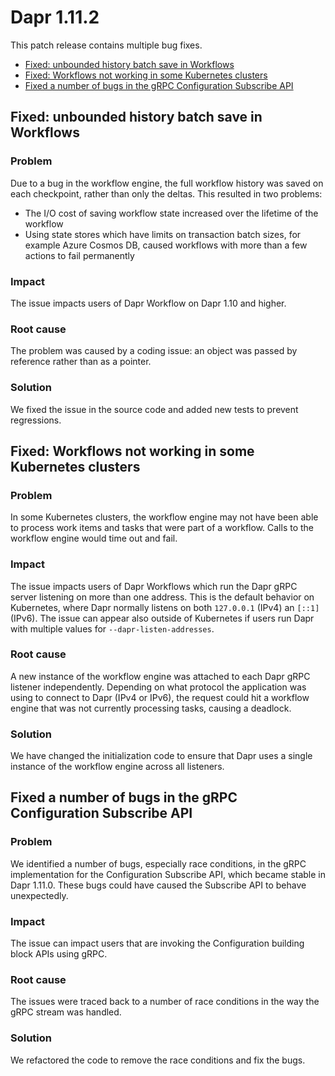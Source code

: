 # Dapr 1.11.2

This patch release contains multiple bug fixes.

  - [Fixed: unbounded history batch save in Workflows](#fixed-unbounded-history-batch-save-in-workflows)
  - [Fixed: Workflows not working in some Kubernetes clusters](#fixed-workflows-not-working-in-some-kubernetes-clusters)
  - [Fixed a number of bugs in the gRPC Configuration Subscribe API](#fixed-a-number-of-bugs-in-the-grpc-configuration-subscribe-api)

## Fixed: unbounded history batch save in Workflows

### Problem

Due to a bug in the workflow engine, the full workflow history was saved on each checkpoint, rather than only the deltas. This resulted in two problems:

- The I/O cost of saving workflow state increased over the lifetime of the workflow
- Using state stores which have limits on transaction batch sizes, for example Azure Cosmos DB, caused workflows with more than a few actions to fail permanently

### Impact

The issue impacts users of Dapr Workflow on Dapr 1.10 and higher.

### Root cause

The problem was caused by a coding issue: an object was passed by reference rather than as a pointer.

### Solution

We fixed the issue in the source code and added new tests to prevent regressions.

## Fixed: Workflows not working in some Kubernetes clusters

### Problem

In some Kubernetes clusters, the workflow engine may not have been able to process work items and tasks that were part of a workflow. Calls to the workflow engine would time out and fail.

### Impact

The issue impacts users of Dapr Workflows which run the Dapr gRPC server listening on more than one address. This is the default behavior on Kubernetes, where Dapr normally listens on both `127.0.0.1` (IPv4) an `[::1]` (IPv6). The issue can appear also outside of Kubernetes if users run Dapr with multiple values for `--dapr-listen-addresses`.

### Root cause

A new instance of the workflow engine was attached to each Dapr gRPC listener independently. Depending on what protocol the application was using to connect to Dapr (IPv4 or IPv6), the request could hit a workflow engine that was not currently processing tasks, causing a deadlock.

### Solution

We have changed the initialization code to ensure that Dapr uses a single instance of the workflow engine across all listeners.

## Fixed a number of bugs in the gRPC Configuration Subscribe API

### Problem

We identified a number of bugs, especially race conditions, in the gRPC implementation for the Configuration Subscribe API, which became stable in Dapr 1.11.0. These bugs could have caused the Subscribe API to behave unexpectedly.

### Impact

The issue can impact users that are invoking the Configuration building block APIs using gRPC.

### Root cause

The issues were traced back to a number of race conditions in the way the gRPC stream was handled.

### Solution

We refactored the code to remove the race conditions and fix the bugs.
